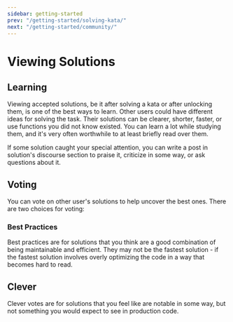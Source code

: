 ```yaml
---
sidebar: getting-started
prev: "/getting-started/solving-kata/"
next: "/getting-started/community/"
---
```


# Viewing Solutions

## Learning

Viewing accepted solutions, be it after solving a kata or after unlocking them, is one of the best ways to learn. Other users could have different ideas for solving the task. Their solutions can be clearer, shorter, faster, or use functions you did not know existed. You can learn a lot while studying them, and it's very often worthwhile to at least briefly read over them.

If some solution caught your special attention, you can write a post in solution's discourse section to praise it, criticize in some way, or ask questions about it. 

## Voting

You can vote on other user's solutions to help uncover the best ones. There are two choices for voting:

### Best Practices

Best practices are for solutions that you think are a good combination of being maintainable and efficient. They may not be the fastest solution - if the fastest solution involves overly optimizing the code in a way that becomes hard to read.

## Clever

Clever votes are for solutions that you feel like are notable in some way, but not something you would expect to see in production code.
